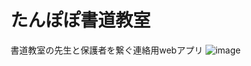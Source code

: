 # たんぽぽ書道教室

書道教室の先生と保護者を繋ぐ連絡用webアプリ
![image](https://user-images.githubusercontent.com/106829132/232237535-2becef9d-f075-4d9e-886d-f44a74ab6f40.png)
